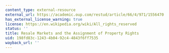 ```yaml
---
content_type: external-resource
external_url: https://academic.oup.com/restud/article/66/4/971/1556470
has_external_license_warning: true
license: https://en.wikipedia.org/wiki/All_rights_reserved
status: ''
title: Resale Markets and the Assignment of Property Rights
uid: 198fd83c-1243-4b04-92c4-4843f6ff7535
wayback_url: ''
---
```


